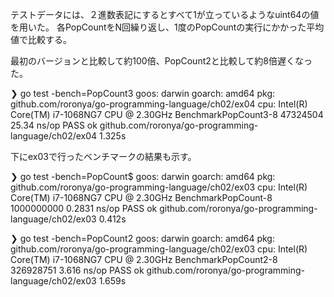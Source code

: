 テストデータには、２進数表記にするとすべて1が立っているようなuint64の値を用いた。
各PopCountをN回繰り返し、1度のPopCountの実行にかかった平均値で比較する。

最初のバージョンと比較して約100倍、PopCount2と比較して約8倍遅くなった。

❯ go test -bench=PopCount3
goos: darwin
goarch: amd64
pkg: github.com/roronya/go-programming-language/ch02/ex04
cpu: Intel(R) Core(TM) i7-1068NG7 CPU @ 2.30GHz
BenchmarkPopCount3-8    47324504                25.34 ns/op
PASS
ok      github.com/roronya/go-programming-language/ch02/ex04    1.325s

下にex03で行ったベンチマークの結果も示す。

❯ go test -bench=PopCount$
goos: darwin
goarch: amd64
pkg: github.com/roronya/go-programming-language/ch02/ex03
cpu: Intel(R) Core(TM) i7-1068NG7 CPU @ 2.30GHz
BenchmarkPopCount-8     1000000000               0.2831 ns/op
PASS
ok      github.com/roronya/go-programming-language/ch02/ex03    0.412s

❯ go test -bench=PopCount2
goos: darwin
goarch: amd64
pkg: github.com/roronya/go-programming-language/ch02/ex03
cpu: Intel(R) Core(TM) i7-1068NG7 CPU @ 2.30GHz
BenchmarkPopCount2-8    326928751                3.616 ns/op
PASS
ok      github.com/roronya/go-programming-language/ch02/ex03    1.659s

